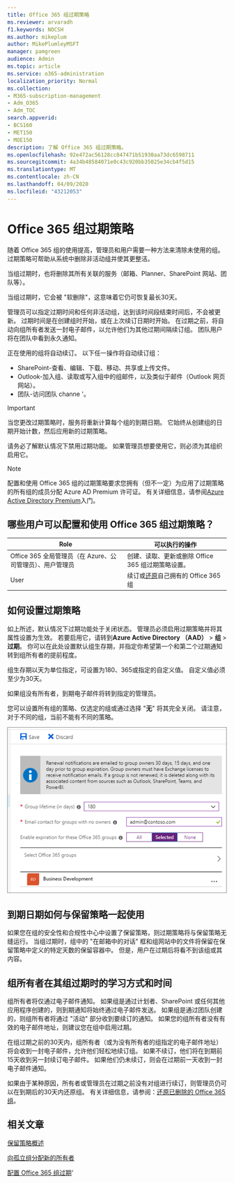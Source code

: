 ```yaml
---
title: Office 365 组过期策略
ms.reviewer: arvaradh
f1.keywords: NOCSH
ms.author: mikeplum
author: MikePlumleyMSFT
manager: pamgreen
audience: Admin
ms.topic: article
ms.service: o365-administration
localization_priority: Normal
ms.collection:
- M365-subscription-management
- Adm_O365
- Adm_TOC
search.appverid:
- BCS160
- MET150
- MOE150
description: 了解 Office 365 组过期策略。
ms.openlocfilehash: 92e472ac56128cc847471b51930aa73dc6598711
ms.sourcegitcommit: 4a34b48584071e0c43c920bb35025e34cb4f5d15
ms.translationtype: MT
ms.contentlocale: zh-CN
ms.lasthandoff: 04/09/2020
ms.locfileid: "43212053"
---
```

# <a name="office-365-group-expiration-policy"></a>Office 365 组过期策略

随着 Office 365 组的使用提高，管理员和用户需要一种方法来清除未使用的组。 过期策略可帮助从系统中删除非活动组并使其更整洁。

当组过期时，也将删除其所有关联的服务（邮箱、Planner、SharePoint 网站、团队等）。

当组过期时，它会被 "软删除"，这意味着它仍可恢复最长30天。

管理员可以指定过期时间和任何非活动组，达到该时间段结束时间后，不会被更新。 过期时间是在创建组时开始，或在上次续订日期时开始。 在过期之前，将自动向组所有者发送一封电子邮件，以允许他们为其他过期间隔续订组。 团队用户将在团队中看到永久通知。

正在使用的组将自动续订。 以下任一操作将自动续订组：
- SharePoint-查看、编辑、下载、移动、共享或上传文件。
- Outlook-加入组、读取或写入组中的组邮件，以及类似于邮件（Outlook 网页网站）。
- 团队-访问团队 channe '。

> [!IMPORTANT]
> 当您更改过期策略时，服务将重新计算每个组的到期日期。 它始终从创建组的日期开始计数，然后应用新的过期策略。

请务必了解默认情况下禁用过期功能。 如果管理员想要使用它，则必须为其组织启用它。

> [!NOTE]
> 配置和使用 Office 365 组的过期策略要求您拥有（但不一定）为应用了过期策略的所有组的成员分配 Azure AD Premium 许可证。 有关详细信息，请参阅[Azure Active Directory Premium](https://docs.microsoft.com/azure/active-directory/active-directory-get-started-premium)入门。

## <a name="who-can-configure-and-use-the-office-365-groups-expiration-policy"></a>哪些用户可以配置和使用 Office 365 组过期策略？

|Role|可以执行的操作|
|---------|---------|
|Office 365 全局管理员（在 Azure、公司管理员）、用户管理员|创建、读取、更新或删除 Office 365 组过期策略设置。|
|User|续订或[还原](https://docs.microsoft.com/azure/active-directory/users-groups-roles/groups-restore-deleted)自己拥有的 Office 365 组|

## <a name="how-to-set-the-expiration-policy"></a>如何设置过期策略

如上所述，默认情况下过期功能处于关闭状态。 管理员必须启用过期策略并将其属性设置为生效。 若要启用它，请转到**Azure Active Directory （AAD）** > **组** > **过期**。 你可以在此处设置默认组生存期，并指定你希望第一个和第二个过期通知转到组所有者的提前程度。

组生存期以天为单位指定，可设置为180、365或指定的自定义值。 自定义值必须至少为30天。

如果组没有所有者，到期电子邮件将转到指定的管理员。

您可以设置所有组的策略、仅选定的组或通过选择 "**无**" 将其完全关闭。 请注意，对于不同的组，当前不能有不同的策略。

![Azure Active Directory 中的组过期设置的屏幕截图](../../media/azure-groups-expiration-settings.png)

## <a name="how-expiry-works-with-the-retention-policy"></a>到期日期如何与保留策略一起使用

如果您在组的安全性和合规性中心中设置了保留策略，则过期策略将与保留策略无缝运行。 当组过期时，组中的 "在邮箱中的对话" 框和组网站中的文件将保留在保留策略中定义的特定天数的保留容器中。 但是，用户在过期后将看不到该组或其内容。

## <a name="how-and-when-a-group-owner-learns-if-their-groups-are-going-to-expire"></a>组所有者在其组过期时的学习方式和时间

组所有者将仅通过电子邮件通知。 如果组是通过计划者、SharePoint 或任何其他应用程序创建的，则到期通知将始终通过电子邮件发送。 如果组是通过团队创建的，则组所有者将通过 "活动" 部分收到要续订的通知。 如果您的组所有者没有有效的电子邮件地址，则建议您在组中启用过期。

在组过期之前的30天内，组所有者（或为没有所有者的组指定的电子邮件地址）将会收到一封电子邮件，允许他们轻松地续订组。 如果不续订，他们将在到期前15天收到另一封续订电子邮件。 如果他们仍未续订，则会在过期前一天收到一封电子邮件通知。

如果由于某种原因，所有者或管理员在过期之前没有对组进行续订，则管理员仍可以在到期后的30天内还原组。 有关详细信息，请参阅：[还原已删除的 Office 365 组](https://support.office.com/article/restore-a-deleted-office-365-group-b7c66b59-657a-4e1a-8aa0-8163b1f4eb54)。

## <a name="related-articles"></a>相关文章

[保留策略概述](https://support.office.com/article/5e377752-700d-4870-9b6d-12bfc12d2423)

[向孤立组分配新的所有者](https://support.office.com/article/86bb3db6-8857-45d1-95c8-f6d540e45732)

[配置 Office 365 组过期](https://docs.microsoft.com/azure/active-directory/active-directory-groups-lifecycle-azure-portal)'